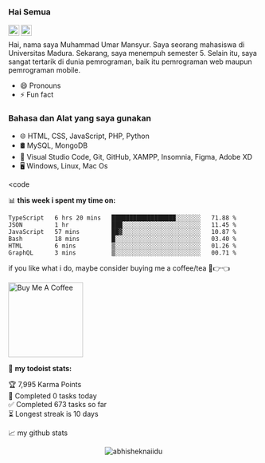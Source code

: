 ### Hai Semua 
<a href="https://www.instagram.com/muhammad_umar_mansyur/">
  <img align="left" alt="Umar's Instagram" width="22px" src="https://raw.githubusercontent.com/hussainweb/hussainweb/main/icons/instagram.png" />
</a>

<a href="https://twitter.com/Exkhasanguinate">
  <img align="left" alt="Abhishek Naidu | Twitter" width="22px" src="https://raw.githubusercontent.com/peterthehan/peterthehan/master/assets/twitter.svg" />
</a>
<br />


Hai, nama saya Muhammad Umar Mansyur. Saya seorang mahasiswa di Universitas Madura. Sekarang, saya menempuh semester 5. Selain itu, saya sangat tertarik di dunia pemrograman, baik itu pemrograman web maupun pemrograman mobile.
- 😄 Pronouns
- ⚡ Fun fact


### Bahasa dan Alat yang saya gunakan
- 🌐 HTML, CSS, JavaScript, PHP, Python
- 🛢️ MySQL, MongoDB
- 🔧 Visual Studio Code, Git, GitHub, XAMPP, Insomnia, Figma, Adobe XD
- 🖥️ Windows, Linux, Mac Os

<code 

📊 **this week i spent my time on:**
<!--START_SECTION:waka-->

```text
TypeScript   6 hrs 20 mins   ██████████████████░░░░░░░   71.88 %
JSON         1 hr            ███░░░░░░░░░░░░░░░░░░░░░░   11.45 %
JavaScript   57 mins         ██▓░░░░░░░░░░░░░░░░░░░░░░   10.87 %
Bash         18 mins         █░░░░░░░░░░░░░░░░░░░░░░░░   03.40 %
HTML         6 mins          ▒░░░░░░░░░░░░░░░░░░░░░░░░   01.26 %
GraphQL      3 mins          ▒░░░░░░░░░░░░░░░░░░░░░░░░   00.71 %
```

<!--END_SECTION:waka-->

if you like what i do, maybe consider buying me a coffee/tea 🥺👉👈

<a href="https://www.buymeacoffee.com/abhisheknaiidu" target="_blank"><img src="https://cdn.buymeacoffee.com/buttons/v2/default-red.png" alt="Buy Me A Coffee" width="150" ></a>

🚧 **my todoist stats:**
<!-- TODO-IST:START -->
🏆  7,995 Karma Points           
🌸  Completed 0 tasks today           
✅  Completed 673 tasks so far           
⏳  Longest streak is 10 days
<!-- TODO-IST:END -->


📈 my github stats

<p align="center"> <img src="https://github-readme-stats.vercel.app/api?username=abhisheknaiidu&show_icons=true&theme=gotham" alt="abhisheknaiidu" />




